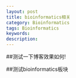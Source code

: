 ```yaml
---
layout: post
title: bioinformatics相关
category: Bioinformatics
tags: Bioinformatics
keywords: 
description: 
---
```


##测试一下博客效果如何!




##测试bioinformatics板块